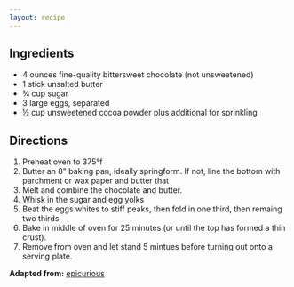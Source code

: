 ```yaml
---
layout: recipe
---
```

## Ingredients
 - 4 ounces fine-quality bittersweet chocolate (not unsweetened)
 - 1 stick unsalted butter
 - &frac34; cup sugar
 - 3 large eggs, separated
 - &frac12; cup unsweetened cocoa powder plus additional for sprinkling

## Directions
1. Preheat oven to 375&deg;f
2. Butter an 8" baking pan, ideally springform. If not, line the bottom with parchment or wax paper and butter that
3. Melt and combine the chocolate and butter.
4. Whisk in the sugar and egg yolks
5. Beat the eggs whites to stiff peaks, then fold in one third, then remaing two thirds
6. Bake in middle of oven for 25 minutes (or until the top has formed a thin crust).
7. Remove from oven and let stand 5 mintues before turning out onto a serving plate.


**Adapted from:** [epicurious](http://www.epicurious.com/recipes/food/views/flourless-chocolate-cake-14478)